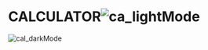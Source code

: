# CALCULATOR![ca_lightMode](https://user-images.githubusercontent.com/110250241/189183706-d16c2013-4da5-4d18-adc0-f1a86b6095c5.png)
![cal_darkMode](https://user-images.githubusercontent.com/110250241/189183715-17799c9d-c421-46da-9aa9-6c2b523e8b7e.png)
